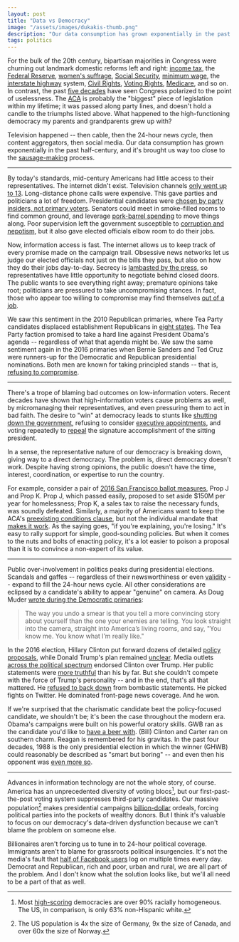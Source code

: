 ```yaml
---
layout: post
title: "Data vs Democracy"
image: "/assets/images/dukakis-thumb.png"
description: "Our data consumption has grown exponentially in the past half-century, and it's brought us way too close to the sausage-making process."
tags: politics
---
```


For the bulk of the 20th century, bipartisan majorities in Congress were churning out landmark domestic reforms left and right: [income tax](https://en.wikipedia.org/wiki/Revenue_Act_of_1913), the [Federal Reserve](https://en.wikipedia.org/wiki/Federal_Reserve_Act), [women's suffrage](https://en.wikipedia.org/wiki/Nineteenth_Amendment_to_the_United_States_Constitution), [Social Security](https://en.wikipedia.org/wiki/Social_Security_Act), [minimum wage](https://en.wikipedia.org/wiki/Fair_Labor_Standards_Act), the [interstate highway](https://en.wikipedia.org/wiki/Federal_Aid_Highway_Act_of_1956) system, [Civil Rights](https://en.wikipedia.org/wiki/Civil_Rights_Act_of_1964), [Voting Rights](https://en.wikipedia.org/wiki/Voting_Rights_Act_of_1965), [Medicare](https://en.wikipedia.org/wiki/Social_Security_Amendments_of_1965), and so on. In contrast, the past [five decades](http://www.pewresearch.org/fact-tank/2014/06/12/polarized-politics-in-congress-began-in-the-1970s-and-has-been-getting-worse-ever-since/) have seen Congress polarized to the point of uselessness. The [ACA](https://en.wikipedia.org/wiki/Patient_Protection_and_Affordable_Care_Act) is probably the "biggest" piece of legislation within my lifetime; it was passed along party lines, and doesn't hold a candle to the triumphs listed above. What happened to the high-functioning democracy my parents and grandparents grew up with?

Television happened -- then cable, then the 24-hour news cycle, then content aggregators, then social media. Our data consumption has grown exponentially in the past half-century, and it's brought us way too close to the [sausage-making](http://www.washingtonpost.com/wp-dyn/content/article/2005/04/16/AR2005041600154.html) process.

---

By today's standards, mid-century Americans had little access to their representatives. The internet didn't exist. Television channels [only went up to 13](https://en.wikipedia.org/wiki/All-Channel_Receiver_Act). Long-distance phone calls were expensive. This gave parties and politicians a lot of freedom. Presidential candidates were [chosen by party insiders, not primary voters](http://www.museum.tv/eotv/presidential.htm). Senators could meet in smoke-filled rooms to find common ground, and leverage [pork-barrel spending](http://www.cnn.com/2014/05/12/opinion/zelizer-the-case-for-earmarks/) to move things along. Poor supervision left the government susceptible to [corruption and nepotism](https://en.wikipedia.org/wiki/Spoils_system), but it also gave elected officials elbow room to do their jobs.

Now, information access is fast. The internet allows us to keep track of every promise made on the campaign trail. Obsessive news networks let us judge our elected officials not just on the bills they pass, but also on how they do their jobs day-to-day. Secrecy is [lambasted by the press](https://www.theguardian.com/commentisfree/2016/may/04/ttip-tpp-trade-deals-secrecy-greenpeace-leak), so representatives have little opportunity to negotiate behind closed doors. The public wants to see everything right away; premature opinions take root; politicians are pressured to take uncompromising stances. In fact, those who appear too willing to compromise may find themselves [out of a job](http://talkingpointsmemo.com/livewire/jerry-brown-tea-party-threatens-primary-challenger).

<!--
Drew Desilver at Pew Research Center [writes](http://www.pewresearch.org/fact-tank/2014/06/12/polarized-politics-in-congress-began-in-the-1970s-and-has-been-getting-worse-ever-since/):

> According to our study, while 56% of Americans say they prefer politicians who are willing to compromise, in practice both across-the-board conservatives and across-the-board liberals \[which together comprise [over 60%](http://www.pewresearch.org/fact-tank/2014/06/12/7-things-to-know-about-polarization-in-america/) of the country\] say the end result of compromise should be that their side gets more of what it wants.
-->

We saw this sentiment in the 2010 Republican primaries, where Tea Party candidates displaced establishment Republicans in [eight states](https://en.wikipedia.org/wiki/Electoral_history_of_the_Tea_Party_movement). The Tea Party faction promised to take a hard line against President Obama's agenda -- regardless of what that agenda might be. We saw the same sentiment again in the 2016 primaries when Bernie Sanders and Ted Cruz were runners-up for the Democratic and Republican presidential nominations. Both men are known for taking principled stands -- that is, [refusing to compromise](http://time.com/4250238/bernie-sanders-ted-cruz-partisan-senators/).

---

There's a trope of blaming bad outcomes on low-information voters. Recent decades have shown that high-information voters cause problems as well, by micromanaging their representatives, and even pressuring them to act in bad faith. The desire to "win" at democracy leads to stunts like [shutting down the government](https://en.wikipedia.org/wiki/United_States_federal_government_shutdown_of_2013), refusing to consider [executive appointments](https://en.wikipedia.org/wiki/Merrick_Garland_Supreme_Court_nomination), and voting repeatedly to [repeal](https://en.wikipedia.org/wiki/Patient_Protection_and_Affordable_Care_Act#Repeal_efforts) the signature accomplishment of the sitting president.

<!-- EC doesn't transition well into the following point about representative vs direct democracy. -->

<!-- It's [possible, though unlikely](http://www.factcheck.org/2016/11/could-electoral-college-elect-clinton/), that we could even see a presidential election decided by [faithless electors](https://www.change.org/p/electoral-college-electors-electoral-college-make-hillary-clinton-president-on-december-19). -->

In a sense, the representative nature of our democracy is breaking down, giving way to a direct democracy. The problem is, direct democracy doesn't work. Despite having strong opinions, the public doesn't have the time, interest, coordination, or expertise to run the country.

For example, consider a pair of [2016 San Francisco ballot measures](https://ballotpedia.org/San_Francisco_City_and_County,_California_ballot_measures), Prop J and Prop K. Prop J, which passed easily, proposed to set aside $150M per year for homelessness; Prop K, a sales tax to raise the necessary funds, was soundly defeated. Similarly, a majority of Americans want to keep the ACA's [preexisting conditions clause](http://kff.org/health-reform/press-release/after-the-election-the-public-remains-sharply-divided-on-future-of-the-affordable-care-act/), but not the individual mandate that [makes it work](http://www.rwjf.org/content/dam/farm/reports/issue_briefs/2012/rwjf72098). As the saying goes, "if you're explaining, you're losing." It's easy to rally support for simple, good-sounding policies. But when it comes to the nuts and bolts of enacting policy, it's a lot easier to poison a proposal than it is to convince a non-expert of its value.

---

Public over-involvement in politics peaks during presidential elections. Scandals and gaffes -- regardless of their newsworthiness or even [validity](https://en.wikipedia.org/wiki/Swift_Vets_and_POWs_for_Truth) -- expand to fill the 24-hour news cycle. All other considerations are eclipsed by a candidate's ability to appear "genuine" on camera. As Doug Muder [wrote during the Democratic primaries](https://weeklysift.com/2016/02/01/undecided-with-8-days-to-go/):

> The way you undo a smear is that you tell a more convincing story about yourself than the one your enemies are telling. You look straight into the camera, straight into America’s living rooms, and say, "You know me. You know what I’m really like."

In the 2016 election, Hillary Clinton put forward dozens of detailed [policy proposals](https://www.hillaryclinton.com/issues/), while Donald Trump's plan remained [unclear](http://fivethirtyeight.com/features/trump-ideology/). Media outlets [across the political spectrum](http://www.azcentral.com/story/opinion/editorial/2016/09/27/hillary-clinton-endorsement/91198668/) endorsed Clinton over Trump. Her public statements were [more truthful](http://www.politifact.com/truth-o-meter/lists/people/comparing-hillary-clinton-donald-trump-truth-o-met/) than his by far. But she couldn't compete with the force of Trump's personality -- and in the end, that's all that mattered. He [refused to back down](https://www.google.com/search?q=trump%20refuse%20to%20apologize) from bombastic statements. He picked fights on Twitter. He dominated front-page news coverage. And he won.

If we're surprised that the charismatic candidate beat the policy-focused candidate, we shouldn't be; it's been the case throughout the modern era. Obama's campaigns were built on his powerful oratory skills. GWB ran as the candidate you'd like to [have a beer with](https://www.washingtonpost.com/blogs/she-the-people/post/gops-primary-problem-would-you-want-to-have-a-beer-with-any-of-these-guys/2012/03/01/gIQAg95wkR_blog.html). (Bill) Clinton and Carter ran on southern charm. Reagan is remembered for his gravitas. In the past four decades, 1988 is the only presidential election in which the winner (GHWB) could reasonably be described as "smart but boring" -- and even then his opponent was [even more so](https://en.wikipedia.org/wiki/Michael_Dukakis#Tank_photograph).

<!--
In fact, in the modern era, it's actually the Democrats who seem to be most reliant in the charisma of their presidential candidates. JFK, Carter, Bill Clinton, and Obama were famously charismatic, and inspired high voter turnout. The same cannot be said of Mondale, Dukakis, Gore, and Kerry. Perhaps this is because of the breadth of the Democratic voter base -- a personality-focused campaign may help distract from the disparate policy priorities of LGBT voters, young voters, and voters of color[^2].

[^2]: One might naively imagine that people of color and LGBT people, both historically-marginalized groups, would easily find common ground. The reality is more complicated. For example, only [40% of Black Protestants approve of same-sex marriage](http://www.pewforum.org/2016/05/12/changing-attitudes-on-gay-marriage/), compared to nearly 60% of the population overall.

-->

---

Advances in information technology are not the whole story, of course. America has an unprecedented diversity of voting blocs[^3], but our first-past-the-post voting system suppresses third-party candidates. Our massive population[^4] makes presidential campaigns [billion-dollar](https://www.opensecrets.org/overview/cost.php) ordeals, forcing political parties into the pockets of wealthy donors. But I think it's valuable to focus on our democracy's data-driven dysfunction because we can't blame the problem on someone else.

[^3]: Most [high-scoring](https://en.wikipedia.org/wiki/Democracy_Index) democracies are over 90% racially homogeneous. The US, in comparison, is only 63% non-Hispanic white.

[^4]: The US population is 4x the size of Germany, 9x the size of Canada, and over 60x the size of Norway.

Billionaires aren't forcing us to tune in to 24-hour political coverage. Immigrants aren't to blame for grassroots political insurgencies. It's not the media's fault that [half of Facebook users](http://www.pewinternet.org/2015/01/09/frequency-of-social-media-use-2/) log on multiple times every day. Democrat and Republican, rich and poor, urban and rural, we are all part of the problem. And I don't know what the solution looks like, but we'll all need to be a part of that as well.

<!--
Pizzagate -- how conspiracy theories spread.
http://www.bbc.com/news/blogs-trending-38156985
-->
